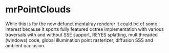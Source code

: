 # mrPointClouds

While this is for the now defunct mentalray renderer it could be of some interest because it sports fully featured octree implementation with various traversals with and without SSE support, REYES splatting, multithreaded (windows) code, global illumination point rasterizer, diffusion SSS and ambient occlusion.
